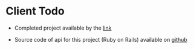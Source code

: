 # Client Todo

* Completed project available by the [link](todo-vukolov-edition.herokuapp.com)

* Source code of api for this project (Ruby on Rails) available on [github](https://github.com/vatnajokull/api_todo)
